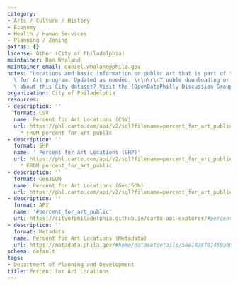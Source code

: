 ```yaml
---
category:
- Arts / Culture / History
- Economy
- Health / Human Services
- Planning / Zoning
extras: {}
license: Other (City of Philadelphia)
maintainer: Dan Whaland
maintainer_email: daniel.whaland@phila.gov
notes: "Locations and basic information on public art that is part of the Percent\
  \ for Art program. Updated as needed. \r\n\r\nTrouble downloading or have questions\
  \ about this City dataset? Visit the [OpenDataPhilly Discussion Group](http://www.phila.gov/data/discuss/)"
organization: City of Philadelphia
resources:
- description: ''
  format: CSV
  name: Percent for Art Locations (CSV)
  url: https://phl.carto.com/api/v2/sql?filename=percent_for_art_public&format=csv&skipfields=cartodb_id,the_geom,the_geom_webmercator&q=SELECT
    * FROM percent_for_art_public
- description: ''
  format: SHP
  name: ' Percent for Art Locations (SHP)'
  url: https://phl.carto.com/api/v2/sql?filename=percent_for_art_public&format=shp&skipfields=cartodb_id&q=SELECT
    * FROM percent_for_art_public
- description: ''
  format: GeoJSON
  name: Percent for Art Locations (GeoJSON)
  url: https://phl.carto.com/api/v2/sql?filename=percent_for_art_public&format=geojson&skipfields=cartodb_id&q=SELECT+*+FROM+percent_for_art_public
- description: ''
  format: API
  name: '#percent_for_art_public'
  url: https://cityofphiladelphia.github.io/carto-api-explorer/#percent_for_art_public
- description: ''
  format: Metadata
  name: Percent for Art Locations (Metadata)
  url: https://metadata.phila.gov/#home/datasetdetails/5ee1478f01459a00156f153f/representationdetails/5ee147f501459a00156f201f/?view_287_page=1
schema: default
tags:
- Department of Planning and Development
title: Percent for Art Locations
---
```

